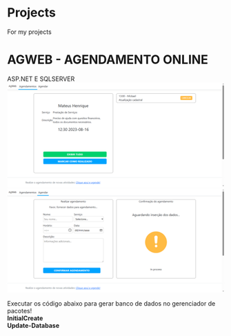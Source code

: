 # Projects
For my projects

# AGWEB - AGENDAMENTO ONLINE
ASP.NET E SQLSERVER<br>
![Exemplo de imagem](https://github.com/MateusGandi/Projects/blob/main/AgWeb/tela_ag.png)
![Exemplo de imagem](https://github.com/MateusGandi/Projects/blob/main/AgWeb/tela_ag_02.png)<br>

Executar os código abaixo para gerar banco de dados no gerenciador de pacotes!<br>
<b>InitialCreate<br>
Update-Database
